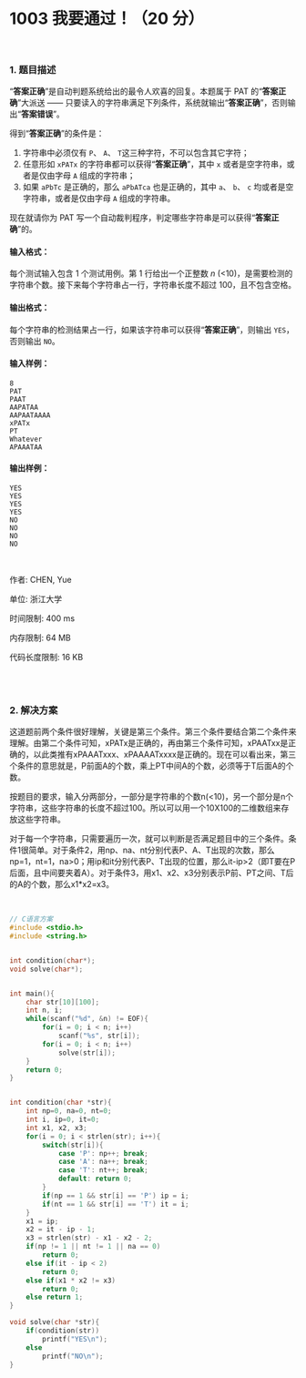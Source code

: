 # 1003 我要通过！（20 分）

<br>

### 1. 题目描述

“**答案正确**”是自动判题系统给出的最令人欢喜的回复。本题属于 PAT 的“**答案正确**”大派送 —— 只要读入的字符串满足下列条件，系统就输出“**答案正确**”，否则输出“**答案错误**”。

得到“**答案正确**”的条件是：

1. 字符串中必须仅有 `P`、 `A`、 `T`这三种字符，不可以包含其它字符；
2. 任意形如 `xPATx` 的字符串都可以获得“**答案正确**”，其中 `x` 或者是空字符串，或者是仅由字母 `A` 组成的字符串；
3. 如果 `aPbTc` 是正确的，那么 `aPbATca` 也是正确的，其中 `a`、 `b`、 `c` 均或者是空字符串，或者是仅由字母 `A` 组成的字符串。

现在就请你为 PAT 写一个自动裁判程序，判定哪些字符串是可以获得“**答案正确**”的。

#### 输入格式：

每个测试输入包含 1 个测试用例。第 1 行给出一个正整数 *n* (<10)，是需要检测的字符串个数。接下来每个字符串占一行，字符串长度不超过 100，且不包含空格。

#### 输出格式：

每个字符串的检测结果占一行，如果该字符串可以获得“**答案正确**”，则输出 `YES`，否则输出 `NO`。

#### 输入样例：

```in
8
PAT
PAAT
AAPATAA
AAPAATAAAA
xPATx
PT
Whatever
APAAATAA
```

#### 输出样例：

```out
YES
YES
YES
YES
NO
NO
NO
NO
```

<br>

作者: CHEN, Yue

单位: 浙江大学

时间限制: 400 ms

内存限制: 64 MB

代码长度限制: 16 KB

<br>

<br>

### 2. 解决方案

这道题前两个条件很好理解，关键是第三个条件。第三个条件要结合第二个条件来理解。由第二个条件可知，xPATx是正确的，再由第三个条件可知，xPAATxx是正确的，以此类推有xPAAATxxx、xPAAAATxxxx是正确的。现在可以看出来，第三个条件的意思就是，P前面A的个数，乘上PT中间A的个数，必须等于T后面A的个数。

按题目的要求，输入分两部分，一部分是字符串的个数n(<10)，另一个部分是n个字符串，这些字符串的长度不超过100。所以可以用一个10X100的二维数组来存放这些字符串。

对于每一个字符串，只需要遍历一次，就可以判断是否满足题目中的三个条件。条件1很简单。对于条件2，用np、na、nt分别代表P、A、T出现的次数，那么np=1，nt=1，na>0；用ip和it分别代表P、T出现的位置，那么it-ip>2（即T要在P后面，且中间要夹着A）。对于条件3，用x1、x2、x3分别表示P前、PT之间、T后的A的个数，那么x1*x2=x3。

<br>

```c
// C语言方案
#include <stdio.h>
#include <string.h>


int condition(char*);
void solve(char*);


int main(){
    char str[10][100];
    int n, i;
    while(scanf("%d", &n) != EOF){
        for(i = 0; i < n; i++)
            scanf("%s", str[i]);
        for(i = 0; i < n; i++)
            solve(str[i]);
    }
    return 0;
}


int condition(char *str){
    int np=0, na=0, nt=0;
    int i, ip=0, it=0;
    int x1, x2, x3;
    for(i = 0; i < strlen(str); i++){
        switch(str[i]){
            case 'P': np++; break;
            case 'A': na++; break;
            case 'T': nt++; break;
            default: return 0;
        }
        if(np == 1 && str[i] == 'P') ip = i;
        if(nt == 1 && str[i] == 'T') it = i;
    }
    x1 = ip;
    x2 = it - ip - 1;
    x3 = strlen(str) - x1 - x2 - 2;
    if(np != 1 || nt != 1 || na == 0)
        return 0;
    else if(it - ip < 2)
        return 0;
    else if(x1 * x2 != x3)
        return 0;
    else return 1;
}

void solve(char *str){
    if(condition(str))
        printf("YES\n");
    else
        printf("NO\n");
}

```

